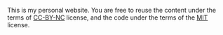 This is my personal website. You are free to reuse the content under the terms of [CC-BY-NC](https://github.com/sound-recordist/soundrecordist/blob/main/CC-BY-NC-4.0-LICENSE.md) license, and the code under the terms of the [MIT](https://github.com/sound-recordist/soundrecordist/blob/main/MIT-LICENSE.md) license.

